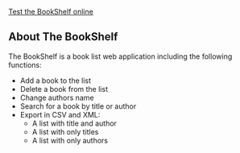 [Test the BookShelf online](http://the-bookshelf-lm4649.herokuapp.com/)

## About The BookShelf

The BookShelf is a book list web application including the following functions:

- Add a book to the list
- Delete a book from the list
- Change authors name
- Search for a book by title or author
- Export in CSV and XML:
  - A list with title and author
  - A list with only titles
  - A list with only authors
  
  
 
